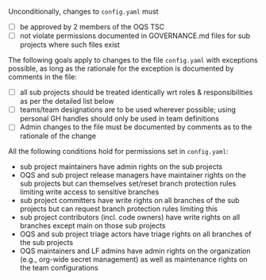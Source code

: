 <!-- Please give a brief explanation of the purpose of this pull request. -->

<!-- Does this PR resolve any issue?  If so, please reference it using automatic-closing keywords like "Fixes #123." -->

<!-- As changes to the file `config.yaml` are particularly sensitive because they change GH permissions throughout the project, the following rules apply to PRs affecting this file -->

Unconditionally, changes to `config.yaml` must
- [ ] be approved by 2 members of the OQS TSC
- [ ] not violate permissions documented in GOVERNANCE.md files for sub projects where such files exist

The following goals apply to changes to the file `config.yaml` with exceptions possible, as long as the rationale for the exception is documented by comments in the file:
- [ ] all sub projects should be treated identically wrt roles & responsibilities as per the detailed list below
- [ ] teams/team designations are to be used wherever possible; using personal GH handles should only be used in team definitions
- [ ] Admin changes to the file must be documented by comments as to the rationale of the change

All the following conditions hold for permissions set in `config.yaml`:
-    sub project maintainers have admin rights on the sub projects
-    OQS and sub project release managers have maintainer rights on the sub projects but can themselves set/reset branch protection rules limiting write access to sensitive branches
-    sub project committers have write rights on all branches of the sub projects but can request branch protection rules limiting this
-    sub project contributors (incl. code owners) have write rights on all branches except main on those sub projects
-    OQS and sub project triage actors have triage rights on all branches of the sub projects
-    OQS maintainers and LF admins have admin rights on the organization (e.g., org-wide secret management) as well as maintenance rights on the team configurations

